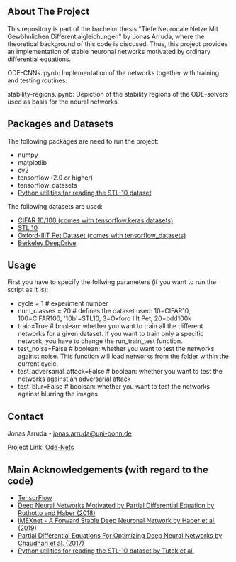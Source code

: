 <!-- ABOUT THE PROJECT -->
## About The Project

This repository is part of the bachelor thesis "Tiefe Neuronale Netze Mit Gewöhnlichen Differentialgleichungen" by Jonas Arruda, where the theoretical background of this code is discused.
Thus, this project provides an implementation of stable neuronal networks motivated by ordinary differential equations.

ODE-CNNs.ipynb: Implementation of the networks together with training and testing routines.

stability-regions.ipynb: Depiction of the stability regions of the ODE-solvers used as basis for the neural networks.

<!-- Packages -->
## Packages and Datasets

The following packages are need to run the project:
* numpy
* matplotlib
* cv2
* tensorflow (2.0 or higher)
* tensorflow_datasets
* [Python utilities for reading the STL-10 dataset](https://github.com/mttk/STL10)

The following datasets are used:
* [CIFAR 10/100 (comes with tensorflow.keras.datasets)](https://www.cs.toronto.edu/~kriz/cifar.html)
* [STL 10](https://cs.stanford.edu/~acoates/stl10/)
* [Oxford-IIIT Pet Dataset (comes with tensorflow_datasets)](https://www.robots.ox.ac.uk/~vgg/data/pets/)
* [Berkeley DeepDrive](https://bdd-data.berkeley.edu)

<!-- Usage -->
## Usage

First you have to specify the follwing parameters (if you want to run the script as it is):
* cycle = 1 # experiment number
* num_classes = 20 # defines the dataset used: 10=CIFAR10, 100=CIFAR100, '10b'=STL10, 3=Oxford IIIt Pet, 20=bdd100k
* train=True # boolean: whether you want to train all the different networks for a given dataset. If you want to train only a specific network, you have to change the run_train_test function.
* test_noise=False # boolean: whether you want to test the networks against noise. This function will load networks from the folder within the current cycle.
* test_adversarial_attack=False # boolean: whether you want to test the networks against an adversarial attack
* test_blur=False # boolean: whether you want to test the networks against blurring the images

<!-- CONTACT -->
## Contact

Jonas Arruda - jonas.arruda@uni-bonn.de

Project Link: [Ode-Nets](https://github.com/arrjon/ode-nets)



<!-- ACKNOWLEDGEMENTS -->
## Main Acknowledgements (with regard to the code)

* [TensorFlow](https://www.tensorflow.org/tutorials/images/segmentation)
* [Deep Neural Networks Motivated by Partial Differential Equation by Ruthotto and Haber (2018)](https://arxiv.org/abs/1804.04272)
* [IMEXnet - A Forward Stable Deep Neuronal Network by Haber et al. (2019)](https://arxiv.org/pdf/1903.02639.pdf)
* [Partial Differential Equations For Optimizing Deep Neural Networks by Chaudhari et al. (2017)](https://arxiv.org/abs/1704.04932)
* [Python utilities for reading the STL-10 dataset by Tutek et al.](https://github.com/mttk/STL10)


